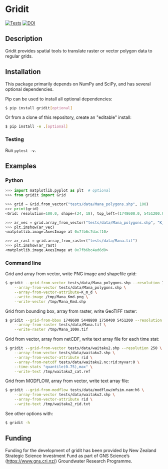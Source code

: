 # Gridit

[![Tests](https://github.com/mwtoews/gridit/actions/workflows/tests.yml/badge.svg?branch=main)](https://github.com/mwtoews/gridit/actions/workflows/tests.yml)
[![DOI](https://zenodo.org/badge/530041277.svg)](https://zenodo.org/badge/latestdoi/530041277)

## Description

Gridit provides spatial tools to translate raster or vector polygon data to regular grids.

## Installation

This package primarily depends on NumPy and SciPy, and has several optional dependencies.

Pip can be used to install all optional dependencies:
```bash
$ pip install gridit[optional]
```

Or from a clone of this repository, create an "editable" install:
```bash
$ pip install -e .[optional]
```

### Testing

Run `pytest -v`.

## Examples

### Python

```python
>>> import matplotlib.pyplot as plt  # optional
>>> from gridit import Grid

>>> grid = Grid.from_vector("tests/data/Mana_polygons.shp", 100)
>>> print(grid)
<Grid: resolution=100.0, shape=(24, 18), top_left=(1748600.0, 5451200.0) />

>>> ar_vec = grid.array_from_vector("tests/data/Mana_polygons.shp", "K_m_d")
>>> plt.imshow(ar_vec)
<matplotlib.image.AxesImage at 0x7fb6c7dacf10>

>>> ar_rast = grid.array_from_raster("tests/data/Mana.tif")
>>> plt.imshow(ar_rast)
<matplotlib.image.AxesImage at 0x7fb6bc4ad6d0>
```

### Command line

Grid and array from vector, write PNG image and shapefile grid:
```bash
$ gridit --grid-from-vector tests/data/Mana_polygons.shp --resolution 100 \
    --array-from-vector tests/data/Mana_polygons.shp \
    --array-from-vector-attribute=K_m_d \
    --write-image /tmp/Mana_Kmd.png \
    --write-vector /tmp/Mana_Kmd.shp
```

Grid from bounding box, array from raster, write GeoTIFF raster:
```bash
$ gridit --grid-from-bbox 1748600 5448800 1750400 5451200 --resolution 100 \
    --array-from-raster tests/data/Mana.tif \
    --write-raster /tmp/Mana_100m.tif
```

Grid from vector, array from netCDF, write text array file for each time stat:
```bash
$ gridit --grid-from-vector tests/data/waitaku2.shp --resolution 250 \
    --array-from-vector tests/data/waitaku2.shp \
    --array-from-vector-attribute rid \
    --array-from-netcdf tests/data/waitaku2.nc:rid:myvar:0 \
    --time-stats "quantile(0.75),max" \
    --write-text /tmp/waitaku2_cat.ref
```

Grid from MODFLOW, array from vector, write text array file:
```bash
$ gridit --grid-from-modflow tests/data/modflow/mfsim.nam:h6 \
    --array-from-vector tests/data/waitaku2.shp \
    --array-from-vector-attribute rid \
    --write-text /tmp/waitaku2_rid.txt
```

See other options with:
```bash
$ gridit -h
```

## Funding
Funding for the development of gridit has been provided by New Zealand Strategic Science Investment Fund as part of GNS Science’s (https://www.gns.cri.nz/) Groundwater Research Programme.
